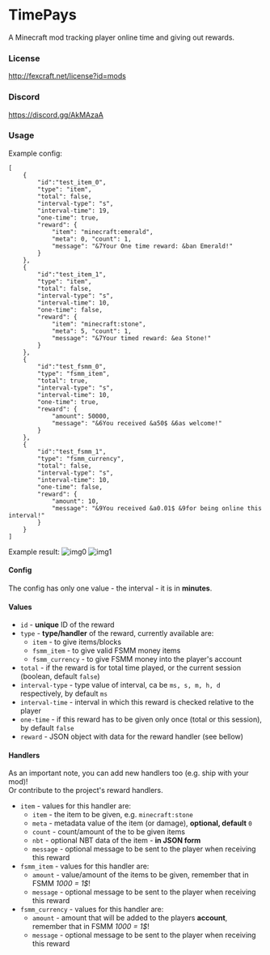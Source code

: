 # TimePays
A Minecraft mod tracking player online time and giving out rewards.

### License
http://fexcraft.net/license?id=mods

### Discord
https://discord.gg/AkMAzaA

### Usage
Example config:
```
[
	{
		"id":"test_item_0",
		"type": "item",
		"total": false,
		"interval-type": "s",
		"interval-time": 19,
		"one-time": true,
		"reward": {
			"item": "minecraft:emerald",
			"meta": 0, "count": 1,
			"message": "&7Your One time reward: &ban Emerald!"
		}
	},
	{
		"id":"test_item_1",
		"type": "item",
		"total": false,
		"interval-type": "s",
		"interval-time": 10,
		"one-time": false,
		"reward": {
			"item": "minecraft:stone",
			"meta": 5, "count": 1,
			"message": "&7Your timed reward: &ea Stone!"
		}
	},
	{
		"id":"test_fsmm_0",
		"type": "fsmm_item",
		"total": true,
		"interval-type": "s",
		"interval-time": 10,
		"one-time": true,
		"reward": {
			"amount": 50000,
			"message": "&6You received &a50$ &6as welcome!"
		}
	},
	{
		"id":"test_fsmm_1",
		"type": "fsmm_currency",
		"total": false,
		"interval-type": "s",
		"interval-time": 10,
		"one-time": false,
		"reward": {
			"amount": 10,
			"message": "&9You received &a0.01$ &9for being online this interval!"
		}
	}
]
```
Example result:
![img0](https://cdn.discordapp.com/attachments/365126848914391040/654005866621698071/unknown.png)
![img1](https://cdn.discordapp.com/attachments/365126848914391040/654005940013629470/unknown.png)

#### Config
The config has only one value - the interval - it is in **minutes**.

#### Values
- `id` - **unique** ID of the reward
- `type` - **type/handler** of the reward, currently available are:
  - `item` - to give items/blocks
  - `fsmm_item` - to give valid FSMM money items
  - `fsmm_currency` - to give FSMM money into the player's account
- `total` - if the reward is for total time played, or the current session (boolean, default `false`)
- `interval-type` - type value of interval, ca be `ms, s, m, h, d` respectively, by default `ms`
- `interval-time` - interval in which this reward is checked relative to the player
- `one-time` - if this reward has to be given only once (total or this session), by default `false`
- `reward` - JSON object with data for the reward handler (see bellow)

#### Handlers
As an important note, you can add new handlers too (e.g. ship with your mod)!    
Or contribute to the project's reward handlers.
- `item` - values for this handler are:
  - `item` - the item to be given, e.g. `minecraft:stone`
  - `meta` - metadata value of the item (or damage), **optional, default** `0`
  - `count` - count/amount of the to be given items
  - `nbt` - optional NBT data of the item - **in JSON form**
  - `message` - optional message to be sent to the player when receiving this reward
- `fsmm_item` - values for this handler are:
  - `amount` - value/amount of the items to be given, remember that in FSMM _1000 = 1$_!
  - `message` - optional message to be sent to the player when receiving this reward
- `fsmm_currency` - values for this handler are:
  - `amount` - amount that will be added to the players **account**, remember that in FSMM _1000 = 1$_!
  - `message` - optional message to be sent to the player when receiving this reward
